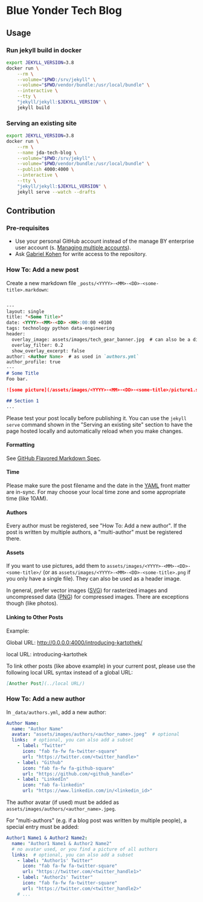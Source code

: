 # Blue Yonder Tech Blog

## Usage

### Run jekyll build in docker

```bash
export JEKYLL_VERSION=3.8
docker run \
    --rm \
    --volume="$PWD:/srv/jekyll" \
    --volume="$PWD/vendor/bundle:/usr/local/bundle" \
    --interactive \
    --tty \
    "jekyll/jekyll:$JEKYLL_VERSION" \
    jekyll build
```

### Serving an existing site

```bash
export JEKYLL_VERSION=3.8
docker run \
    --rm \
    --name jda-tech-blog \
    --volume="$PWD:/srv/jekyll" \
    --volume="$PWD/vendor/bundle:/usr/local/bundle" \
    --publish 4000:4000 \
    --interactive \
    --tty \
    "jekyll/jekyll:$JEKYLL_VERSION" \
    jekyll serve --watch --drafts
```

## Contribution

### Pre-requisites

* Use your personal GitHub account instead of the manage BY enterprise user account 
  (s. [Managing multiple accounts](https://docs.github.com/en/account-and-profile/setting-up-and-managing-your-personal-account-on-github/managing-your-personal-account/managing-multiple-accounts)).
* Ask [Gabriel Kohen](https://github.com/gkohen) for write access to the repository.

### How To: Add a new post

Create a new markdown file `_posts/<YYYY>-<MM>-<DD>-<some-title>.markdown`:

```markdown

---
layout: single
title: "<Some Title>"
date: <YYYY>-<MM>-<DD> <HH>:00:00 +0100
tags: technology python data-engineering
header:
  overlay_image: assets/images/tech_gear_banner.jpg  # can also be a different asset
  overlay_filter: 0.2
  show_overlay_excerpt: false
author: <Author Name>  # as used in `authors.yml`
author_profile: true
---
# Some Title
Foo bar.

![some picture](/assets/images/<YYYY>-<MM>-<DD>-<some-title>/picture1.svg)

## Section 1
...
```

Please test your post locally before publishing it. You can use the `jekyll serve` command shown in the
"Serving an existing site" section to have the page hosted locally and automatically reload when you make changes.

#### Formatting
See [GitHub Flavored Markdown Spec](https://github.github.com/gfm/).

#### Time
Please make sure the post filename and the date in the [YAML](https://en.wikipedia.org/wiki/YAML) front matter are
in-sync. For may choose your local time zone and some appropriate time (like 10AM).

#### Authors
Every author must be registered, see "How To: Add a new author". If the post is written by multiple authors, a
"multi-author" must be registered there.

#### Assets
If you want to use pictures, add them to `assets/images/<YYYY>-<MM>-<DD>-<some-title>/` (or as
`assets/images/<YYYY>-<MM>-<DD>-<some-title>.png` if you only have a single file). They can also be used as a header
image.

In general, prefer vector images ([SVG](https://en.wikipedia.org/wiki/Scalable_Vector_Graphics)) for rasterized images
and uncompressed data ([PNG](https://en.wikipedia.org/wiki/Portable_Network_Graphics)) for compressed images. There are
exceptions though (like photos).

#### Linking to Other Posts
Example:

Global URL: http://0.0.0.0:4000/introducing-kartothek/

local URL: introducing-kartothek

To link other posts (like above example) in your current post, please use the following local URL syntax instead of a global URL:

```markdown
[Another Post](../local URL/)
```


### How To: Add a new author

In `_data/authors.yml`, add a new author:

```yaml
Author Name:
  name: "Author Name"
  avatar: "assets/images/authors/<author_name>.jpeg"  # optional
  links:  # optional, you can also add a subset
    - label: "Twitter"
      icon: "fab fa-fw fa-twitter-square"
      url: "https://twitter.com/<twitter_handle>"
    - label: "Github"
      icon: "fab fa-fw fa-github-square"
      url: "https://github.com/<github_handle>"
    - label: "LinkedIn"
      icon: "fab fa-linkedin"
      url: "https://www.linkedin.com/in/<linkedin_id>"
```

The author avatar (if used) must be added as `assets/images/authors/<author_name>.jpeg`.

For "multi-authors" (e.g. if a blog post was written by multiple people), a special entry must be added:

```yaml
Author1 Name1 & Author2 Name2:
  name: "Author1 Name1 & Author2 Name2"
  # no avatar used, or you find a picture of all authors
  links:  # optional, you can also add a subset
    - label: "Author1s' Twitter"
      icon: "fab fa-fw fa-twitter-square"
      url: "https://twitter.com/<twitter_handle1>"
    - label: "Author2s' Twitter"
      icon: "fab fa-fw fa-twitter-square"
      url: "https://twitter.com/<twitter_handle2>"
    # ...
```
